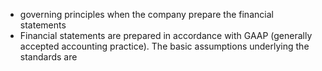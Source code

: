 - governing principles when the company prepare the financial statements
- Financial statements are prepared in accordance with GAAP (generally accepted accounting practice). The basic assumptions underlying the standards are